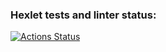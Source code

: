 ### Hexlet tests and linter status:
[![Actions Status](https://github.com/IvanLiVa/frontend-project-46/actions/workflows/hexlet-check.yml/badge.svg)](https://github.com/IvanLiVa/frontend-project-46/actions)